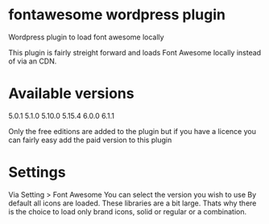 # fontawesome wordpress plugin
Wordpress plugin to load font awesome locally

This plugin is fairly streight forward and loads Font Awesome locally instead of via an CDN.

# Available versions
5.0.1
5.1.0
5.10.0
5.15.4
6.0.0
6.1.1

Only the free editions are added to the plugin but if you have a licence you can fairly easy add the paid version to this plugin

# Settings
Via Setting > Font Awesome
You can select the version you wish to use
By default all icons are loaded. 
These libraries are a bit large. Thats why there is the choice to load only brand icons, solid or regular or a combination.
